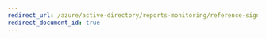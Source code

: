 ```yaml
---
redirect_url: /azure/active-directory/reports-monitoring/reference-sign-ins-error-codes
redirect_document_id: true
---
```

